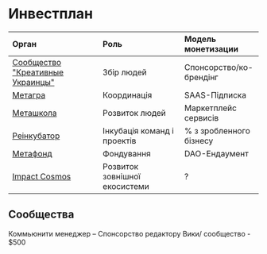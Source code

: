 # Инвестплан

| Орган | Роль | Модель монетизации |
| :--- | :--- | :--- |
| [Сообщество "Креативные Украинцы"](../analitika-mepping-dannykh/) | Збір людей | Спонсорство/ко-брендінг |
| [Метагра](../informacionnaya-kampaniya/) | Координація | SAAS-Підписка |
| [Меташкола](../shkola/) | Розвиток людей | Маркетплейс сервисів |
| [Реінкубатор](../evolyuciya-organizacii/) | Інкубація команд і проектів | % з зробленного бізнесу |
| [Метафонд](../metafond.md) | Фондування | DAO-Ендаумент |
| [Impact Cosmos](../impact-cosmos.md) | Розвиток зовнішної екосистеми | ? |

## Сообщества

Коммьюнити менеджер – Спонсорство редактору Вики/ сообщество - $500

